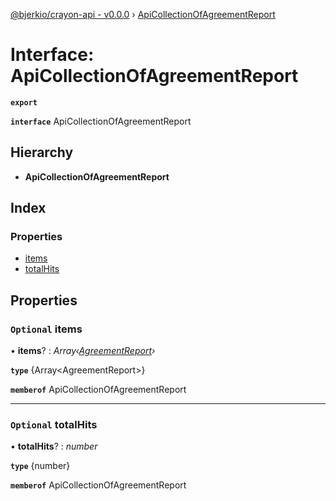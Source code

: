 [@bjerkio/crayon-api - v0.0.0](../README.md) › [ApiCollectionOfAgreementReport](apicollectionofagreementreport.md)

# Interface: ApiCollectionOfAgreementReport

**`export`** 

**`interface`** ApiCollectionOfAgreementReport

## Hierarchy

* **ApiCollectionOfAgreementReport**

## Index

### Properties

* [items](apicollectionofagreementreport.md#optional-items)
* [totalHits](apicollectionofagreementreport.md#optional-totalhits)

## Properties

### `Optional` items

• **items**? : *Array‹[AgreementReport](../modules/agreementreport.md)›*

**`type`** {Array&lt;AgreementReport&gt;}

**`memberof`** ApiCollectionOfAgreementReport

___

### `Optional` totalHits

• **totalHits**? : *number*

**`type`** {number}

**`memberof`** ApiCollectionOfAgreementReport
